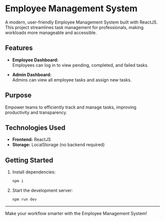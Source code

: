 # Employee Management System

A modern, user-friendly Employee Management System built with ReactJS. This project streamlines task management for professionals, making workloads more manageable and accessible.

## Features

- **Employee Dashboard:**  
    Employees can log in to view pending, completed, and failed tasks.

- **Admin Dashboard:**  
    Admins can view all employee tasks and assign new tasks.

## Purpose

Empower teams to efficiently track and manage tasks, improving productivity and transparency.

## Technologies Used

- **Frontend:** ReactJS  
- **Storage:** LocalStorage (no backend required)

## Getting Started

1. Install dependencies:
     ```bash
     npm i
     ```
2. Start the development server:
     ```bash
     npm run dev
     ```

---

Make your workflow smarter with the Employee Management System!

